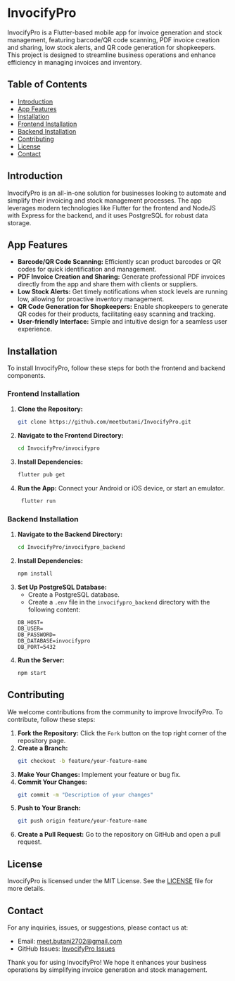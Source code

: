 
# InvocifyPro

InvocifyPro is a Flutter-based mobile app for invoice generation and stock management, featuring barcode/QR code scanning, PDF invoice creation and sharing, low stock alerts, and QR code generation for shopkeepers. This project is designed to streamline business operations and enhance efficiency in managing invoices and inventory.

## Table of Contents
- [Introduction](#introduction)
- [App Features](#app-features)
- [Installation](#installation)
- [Frontend Installation](#frontend-installation)
- [Backend Installation](#backend-installation)
- [Contributing](#contributing)
- [License](#license)
- [Contact](#contact)

## Introduction

InvocifyPro is an all-in-one solution for businesses looking to automate and simplify their invoicing and stock management processes. The app leverages modern technologies like Flutter for the frontend and NodeJS with Express for the backend, and it uses PostgreSQL for robust data storage.

## App Features

- **Barcode/QR Code Scanning:** Efficiently scan product barcodes or QR codes for quick identification and management.
- **PDF Invoice Creation and Sharing:** Generate professional PDF invoices directly from the app and share them with clients or suppliers.
- **Low Stock Alerts:** Get timely notifications when stock levels are running low, allowing for proactive inventory management.
- **QR Code Generation for Shopkeepers:** Enable shopkeepers to generate QR codes for their products, facilitating easy scanning and tracking.
- **User-friendly Interface:** Simple and intuitive design for a seamless user experience.

## Installation

To install InvocifyPro, follow these steps for both the frontend and backend components.

### Frontend Installation

1. **Clone the Repository:**
	```bash
   git clone https://github.com/meetbutani/InvocifyPro.git
	```
2. **Navigate to the Frontend Directory:**
	```bash
   cd InvocifyPro/invocifypro
   ```
3. **Install Dependencies:**
   ```bash
   flutter pub get
   ```
4. **Run the App:**
   Connect your Android or iOS device, or start an emulator.
	```bash
     flutter run
	```

### Backend Installation

1. **Navigate to the Backend Directory:**
	```bash
   cd InvocifyPro/invocifypro_backend
	```
2. **Install Dependencies:**
	```bash
   npm install
	```
3. **Set Up PostgreSQL Database:**
   - Create a PostgreSQL database.
   - Create a `.env` file in the `invocifypro_backend` directory with the following content:
	```plaintext
    DB_HOST=
    DB_USER=
    DB_PASSWORD=
    DB_DATABASE=invocifypro
    DB_PORT=5432
	```
4. **Run the Server:**
	```bash
	npm start
	```

## Contributing

We welcome contributions from the community to improve InvocifyPro. To contribute, follow these steps:

1. **Fork the Repository:** Click the `Fork` button on the top right corner of the repository page.
2. **Create a Branch:**
   ```bash
   git checkout -b feature/your-feature-name
   ```
3. **Make Your Changes:** Implement your feature or bug fix.
4. **Commit Your Changes:**
   ```bash
   git commit -m "Description of your changes"
   ```
5. **Push to Your Branch:**
   ```bash
   git push origin feature/your-feature-name
   ```
6. **Create a Pull Request:** Go to the repository on GitHub and open a pull request.

## License

InvocifyPro is licensed under the MIT License. See the [LICENSE](LICENSE) file for more details.

## Contact

For any inquiries, issues, or suggestions, please contact us at:

- Email: meet.butani2702@gmail.com
- GitHub Issues: [InvocifyPro Issues](https://github.com/meetbutani/InvocifyPro/issues)

Thank you for using InvocifyPro! We hope it enhances your business operations by simplifying invoice generation and stock management.

